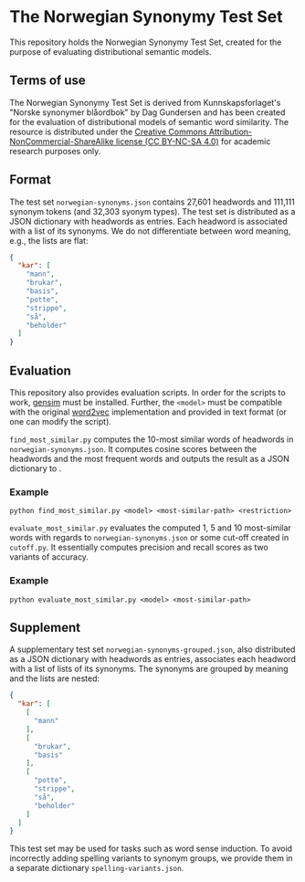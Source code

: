 # The Norwegian Synonymy Test Set

This repository holds the Norwegian Synonymy Test Set, created for the purpose of evaluating 
distributional semantic models. 

## Terms of use

The Norwegian Synonymy Test Set is derived from Kunnskapsforlaget's "Norske synonymer blåordbok" 
by Dag Gundersen and has been created for the evaluation of distributional models of semantic word similarity. 
The resource is distributed under the [Creative Commons Attribution-NonCommercial-ShareAlike license (CC BY-NC-SA 4.0)](https://creativecommons.org/licenses/by-nc-sa/4.0/) for academic research purposes only.

## Format 

The test set ```norwegian-synonyms.json``` contains 27,601 
headwords and 111,111 synonym tokens (and 32,303 syonym types). The test set is distributed as a 
JSON dictionary with headwords as entries. Each headword is associated with a list of its synonyms. 
We do not differentiate between word meaning, e.g., the lists are flat:

```json
{
  "kar": [
    "mann",
    "brukar",
    "basis",
    "potte",
    "strippe",
    "så",
    "beholder"
  ]
}
```

## Evaluation

This repository also provides evaluation scripts. In order for the scripts to work, 
[gensim](https://radimrehurek.com/gensim/) must be installed. Further, the `<model>` 
must be compatible with the original [word2vec](https://code.google.com/archive/p/word2vec/)
implementation and provided in text format (or one can modify the script).

```find_most_similar.py``` computes the 10-most similar words of headwords 
in ```norwegian-synonyms.json```. It computes cosine scores between the headwords 
and the <restriction> most frequent words and outputs the result as a JSON dictionary 
to <most-similar-path>.
  
### Example 
```python find_most_similar.py <model> <most-similar-path> <restriction>```

```evaluate_most_similar.py``` evaluates the computed 1, 5 and 10 most-similar words 
with regards to ```norwegian-synonyms.json``` or some cut-off created in ```cutoff.py```.
It essentially computes precision and recall scores as two variants of accuracy.

### Example
```python evaluate_most_similar.py <model> <most-similar-path>```

## Supplement

A supplementary test set ```norwegian-synonyms-grouped.json```, also distributed as a JSON 
dictionary with headwords as entries, associates each headword with a list of lists of its 
synonyms. The synonyms are grouped by meaning and the lists are nested:

```json
{
  "kar": [
    [
      "mann"
    ],
    [
      "brukar",
      "basis"
    ],
    [
      "potte",
      "strippe",
      "så",
      "beholder"
    ]
  ]
}
```

This test set may be used for tasks such as word sense induction. 
To avoid incorrectly adding spelling variants to synonym groups, 
we provide them in a separate dictionary ```spelling-variants.json```. 
